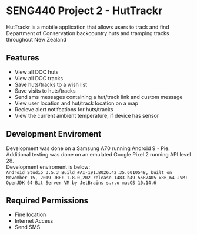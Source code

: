 # SENG440 Project 2 - HutTrackr
HutTrackr is a mobile application that allows users to track and find Department of Conservation backcountry huts and tramping tracks throughout New Zealand

## Features
- View all DOC huts
- View all DOC tracks
- Save huts/tracks to a wish list
- Save visits to huts/tracks
- Send sms messages containing a hut/track link and custom message
- View user location and hut/track location on a map
- Recieve alert notifcations for huts/tracks
- View the current ambient temperature, if device has sensor

## Development Enviroment
Development was done on a Samsung A70 running Android 9 - Pie. Additional testing was done on an emulated Google Pixel 2 running API level 28.  
Development enviroment is below:  
`Android Studio 3.5.3
Build #AI-191.8026.42.35.6010548, built on November 15, 2019
JRE: 1.8.0_202-release-1483-b49-5587405 x86_64
JVM: OpenJDK 64-Bit Server VM by JetBrains s.r.o
macOS 10.14.6`

## Required Permissions
- Fine location
- Internet Access
- Send SMS
